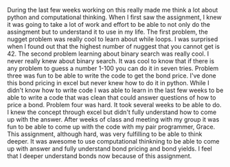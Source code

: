 During the last few weeks working on this really made me think a lot about python and computational thinking. When I first saw the assignment, I knew it was going to take a lot of work and effort to be able to not only do the assingment but to understand it to use in my life. 
The first problem, the nugget problem was really cool to learn about while loops. I was surprised when I found out that the highest number of nuggest that you cannot get is 42.
The second problem learning about binary search was really cool. I never really knew about binary search. It was cool to know that if there is any problem to guess a number 1-100 you can do it in seven tries. 
Problem three was fun to be able to write the code to get the bond price. I've done this bond pricing in excel but never knew how to do it in python. While I didn't know how to write code I was able to learn in the last few weeks to be able to write a code that was clean that could answer questions of how to price a bond. 
Problem four was hard. It took several weeks to be able to do. I knew the concept through excel but didn't fully understand how to come up with the answer. After weeks of class and meeting with my group it was fun to be able to come up with the code with my pair programmer, Grace. 
This assignment, although hard, was very fulfilling to be able to think deeper. It was awesome to use computational thinkning to be able to come up with answer and fully understand bond pricing and bond yields. I feel that I deeper understand bonds now because of this assignment. 